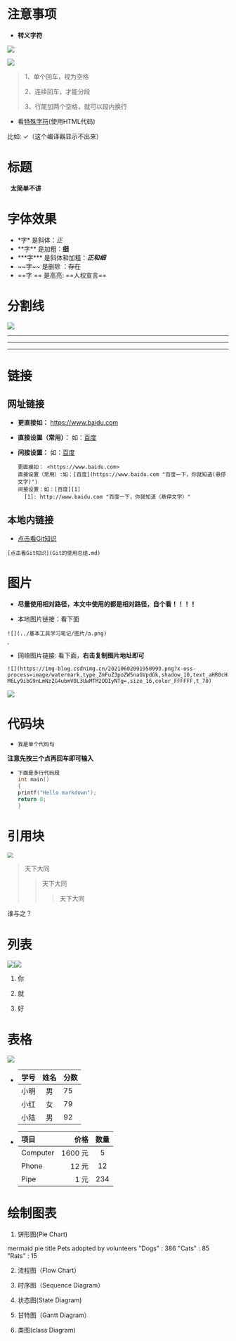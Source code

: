 # 注意事项

- **转义字符**

![](../基本工具学习笔记/图片/g.png)

![](../基本工具学习笔记/图片/h.png)

> 1、单个回车，视为空格　　
> 
> 2、连续回车，才能分段
> 
> 3、行尾加两个空格，就可以段内换行

* 看[特殊字符](https://unicode-table.com/cn/ "各种表情包和符号")(使用HTML代码)

比如: &#10003;（这个编译器显示不出来）

# 标题

&ensp;**太简单不讲**

# 字体效果

* \*字\*         是斜体：*正*
* \*\*字\*\*     是加粗：**细**
* \*\*\*字\*\*\* 是斜体和加粗：***正和细***
* \~\~字\~\~     是删除 ：~~存在~~
*    \=\=字 \=\=  是高亮:  ==人权宣言==

# 分割线

  ![](../基本工具学习笔记/图片/c.png)

---

***

________

# 链接

## 网址链接

* **更直接如：**  <https://www.baidu.com>

* **直接设置（常用）：** 如：[百度](https://www.baidu.com "百度一下，你就知道")

* **间接设置：** 如：[百度][1]

  [1]: http://www.baidu.com "百度一下，你就知道"
  
  ```
  更直接如： <https://www.baidu.com>
  直接设置（常用）:如：[百度](https://www.baidu.com "百度一下，你就知道(悬停文字)")
  间接设置：如：[百度][1]
    [1]: http://www.baidu.com "百度一下，你就知道（悬停文字）"
## 本地内链接

* [点击看Git知识](Git的使用总结.md)

`[点击看Git知识](Git的使用总结.md)`

# 图片

* **尽量使用相对路径，本文中使用的都是相对路径，自个看！！！！**

 * 本地图片链接：看下面

  `![](../基本工具学习笔记/图片/a.png)`

  <img src="../基本工具学习笔记/图片/a.png" style="zoom: 25%;" />



* 网络图片链接: 看下面，**右击复制图片地址即可**

`![](https://img-blog.csdnimg.cn/20210602091950999.png?x-oss-process=image/watermark,type_ZmFuZ3poZW5naGVpdGk,shadow_10,text_aHR0cHM6Ly9ibG9nLmNzZG4ubmV0L3UwMTM2ODIyNTg=,size_16,color_FFFFFF,t_70)`

![](https://img-blog.csdnimg.cn/20210602091950999.png?x-oss-process=image/watermark,type_ZmFuZ3poZW5naGVpdGk,shadow_10,text_aHR0cHM6Ly9ibG9nLmNzZG4ubmV0L3UwMTM2ODIyNTg=,size_16,color_FFFFFF,t_70)

# 代码块

* `我是单个代码句`

**注意先按三个点再回车即可输入**

* ```c
  下面是多行代码段
  int main()
  {
  printf("Hello markdown");
  return 0;
  }
  ```

# 引用块

  <img src="../基本工具学习笔记/图片/d.png" style="zoom:80%;" />

> 天下大同
> 
> > 天下大同
> > 
> > > 天下大同 

谁与之？

# 列表

![](../基本工具学习笔记/图片/e.png)![](../基本工具学习笔记/图片/f.png)

1. 你

2. 就

3. 好

# 表格

![](../基本工具学习笔记/图片/b.png)

* | 学号  | 姓名  | 分数  |
  |:---:|:---:| --- |
  | 小明  | 男   | 75  |
  | 小红  | 女   | 79  |
  | 小陆  | 男   | 92  |

* | 项目       | 价格     | 数量  |
  |:-------- | ------:|:---:|
  | Computer | 1600 元 | 5   |
  | Phone    | 12 元   | 12  |
  | Pipe     | 1 元    | 234 |

# 绘制图表

1. 饼形图(Pie Chart)

mermaid
    pie 
    title Pets adopted by volunteers
    "Dogs" : 386
    "Cats" : 85
    "Rats" : 15 

2. 流程图（Flow Chart）

3. 时序图（Sequence Diagram）

4. 状态图(State Diagram)

5. 甘特图（Gantt Diagram）

6. 类图(class Diagram)
